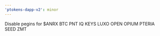 ```yaml
---
'ptokens-dapp-v2': minor
---
```


Disable pegins for $ANRX BTC PNT IQ KEYS LUXO OPEN OPIUM PTERIA SEED ZMT
